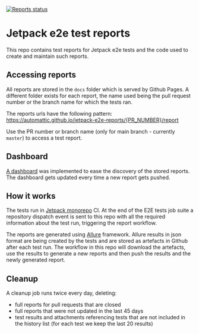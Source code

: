 [![Reports status](https://img.shields.io/website?down_color=grey&down_message=Dashboard%20offline&style=for-the-badge&label=E2E%20TEST%20REPORTS&up_color=green&up_message=see%20dashboard&url=https%3A%2F%2Fautomattic.github.io%2Fjetpack-e2e-reports%2F%23%2F)](https://automattic.github.io/jetpack-e2e-reports)

# Jetpack e2e test reports

This repo contains test reports for Jetpack e2e tests and the code used to create and maintain such reports.

## Accessing reports

All reports are stored in the `docs` folder which is served by Github Pages. A different folder exists for each report, the name used being the pull request number or the branch name for which the tests ran.

The reports urls have the following pattern: https://automattic.github.io/jetpack-e2e-reports/{PR_NUMBER}/report

Use the PR number or branch name (only for main branch - currently `master`) to access a test report.

## Dashboard

[A dashboard](https://automattic.github.io/jetpack-e2e-reports/) was implemented to ease the discovery of the stored reports. The dashboard gets updated every time a new report gets pushed.

## How it works

The tests run in [Jetpack monorepo](https://github.com/Automattic/jetpack) CI. At the end of the E2E tests job suite a repository dispatch event is sent to this repo with all the required information about the test run, triggering the report workflow.

The reports are generated using [Allure](http://allure.qatools.ru) framework. Allure results in json format are being created by the tests and are stored as artefacts in Github after each test run. The workflow in this repo will download the artefacts, use the results to generate a new reports and then push the results and the newly generated report.


## Cleanup

A cleanup job runs twice every day, deleting:
- full reports for pull requests that are closed
- full reports that were not updated in the last 45 days
- test results and attachments referencing tests that are not included in the history list (for each test we keep the last 20 results)

